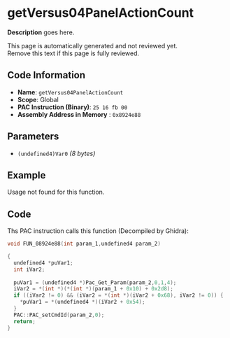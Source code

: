 # getVersus04PanelActionCount

**Description** goes here.

This page is automatically generated and not reviewed yet.<br>Remove this text if this page is fully reviewed.

## Code Information

- **Name**: `getVersus04PanelActionCount`
- **Scope**: Global
- **PAC Instruction (Binary)**: `25 16 fb 00`
- **Assembly Address in Memory** : `0x8924e88`

## Parameters

- `(undefined4)Var0` *(8 bytes)*

## Example

Usage not found for this function.

## Code

Ths PAC instruction calls this function (Decompiled by Ghidra):

```c
void FUN_08924e88(int param_1,undefined4 param_2)

{
  undefined4 *puVar1;
  int iVar2;
  
  puVar1 = (undefined4 *)Pac_Get_Param(param_2,0,1,4);
  iVar2 = *(int *)(*(int *)(param_1 + 0x10) + 0x2d8);
  if ((iVar2 != 0) && (iVar2 = *(int *)(iVar2 + 0x68), iVar2 != 0)) {
    *puVar1 = *(undefined4 *)(iVar2 + 0x54);
  }
  PAC::PAC_setCmdId(param_2,0);
  return;
}
```

